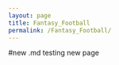 ```yaml
---
layout: page
title: Fantasy_Football
permalink: /Fantasy_Football/
---
```


#new .md testing new page
